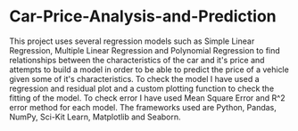 # Car-Price-Analysis-and-Prediction
This project uses several regression models such as Simple Linear Regression, Multiple Linear Regression and Polynomial Regression to find relationships between the characteristics of the car and it's price and attempts to build a model in order to be able to predict the price of a vehicle given some of it's characteristics. To check the model I have used a regression and residual plot and a custom plotting function to check the fitting of the model. To check error I have used Mean Square Error and R^2 error method for each model.
The frameworks used are Python, Pandas, NumPy, Sci-Kit Learn, Matplotlib and Seaborn.
